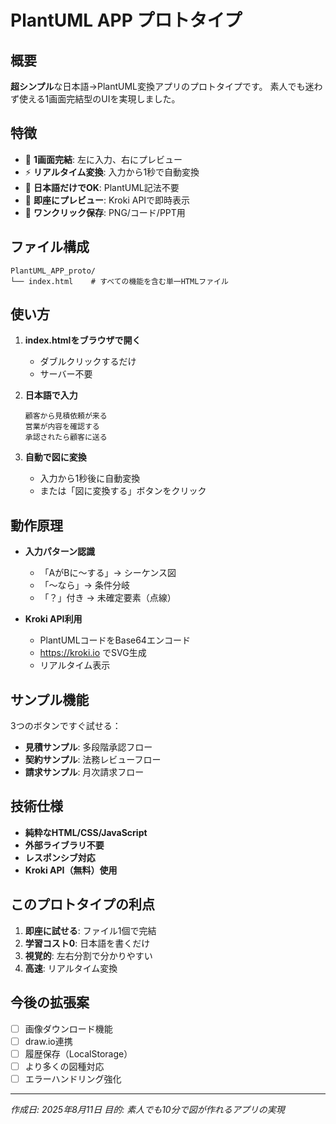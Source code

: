 # PlantUML APP プロトタイプ

## 概要
**超シンプル**な日本語→PlantUML変換アプリのプロトタイプです。
素人でも迷わず使える1画面完結型のUIを実現しました。

## 特徴
- 🎯 **1画面完結**: 左に入力、右にプレビュー
- ⚡ **リアルタイム変換**: 入力から1秒で自動変換
- 📝 **日本語だけでOK**: PlantUML記法不要
- 🎨 **即座にプレビュー**: Kroki APIで即時表示
- 💾 **ワンクリック保存**: PNG/コード/PPT用

## ファイル構成
```
PlantUML_APP_proto/
└── index.html    # すべての機能を含む単一HTMLファイル
```

## 使い方
1. **index.htmlをブラウザで開く**
   - ダブルクリックするだけ
   - サーバー不要

2. **日本語で入力**
   ```
   顧客から見積依頼が来る
   営業が内容を確認する
   承認されたら顧客に送る
   ```

3. **自動で図に変換**
   - 入力から1秒後に自動変換
   - または「図に変換する」ボタンをクリック

## 動作原理
- **入力パターン認識**
  - 「AがBに〜する」→ シーケンス図
  - 「〜なら」→ 条件分岐
  - 「？」付き → 未確定要素（点線）

- **Kroki API利用**
  - PlantUMLコードをBase64エンコード
  - https://kroki.io でSVG生成
  - リアルタイム表示

## サンプル機能
3つのボタンですぐ試せる：
- **見積サンプル**: 多段階承認フロー
- **契約サンプル**: 法務レビューフロー
- **請求サンプル**: 月次請求フロー

## 技術仕様
- **純粋なHTML/CSS/JavaScript**
- **外部ライブラリ不要**
- **レスポンシブ対応**
- **Kroki API（無料）使用**

## このプロトタイプの利点
1. **即座に試せる**: ファイル1個で完結
2. **学習コスト0**: 日本語を書くだけ
3. **視覚的**: 左右分割で分かりやすい
4. **高速**: リアルタイム変換

## 今後の拡張案
- [ ] 画像ダウンロード機能
- [ ] draw.io連携
- [ ] 履歴保存（LocalStorage）
- [ ] より多くの図種対応
- [ ] エラーハンドリング強化

---
*作成日: 2025年8月11日*
*目的: 素人でも10分で図が作れるアプリの実現*
